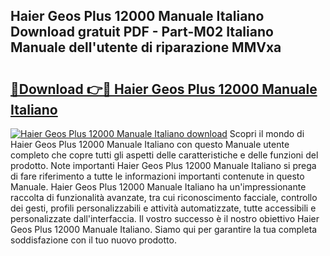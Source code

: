 ## Haier Geos Plus 12000 Manuale Italiano Download gratuit PDF - Part-M02 Italiano Manuale dell'utente di riparazione MMVxa

# <h2><a href="http://dfaw80n.blite.top/?on=Haier+Geos+Plus+12000+Manuale+Italiano">🔗Download 👉🔴 Haier Geos Plus 12000 Manuale Italiano</a></h2>

[![Haier Geos Plus 12000 Manuale Italiano download](https://i.imgur.com/lujVjoI.png)](http://dfaw80n.blite.top/?on=Haier+Geos+Plus+12000+Manuale+Italiano)
Scopri il mondo di Haier Geos Plus 12000 Manuale Italiano con questo Manuale utente completo che copre tutti gli aspetti delle caratteristiche e delle funzioni del prodotto. Note importanti Haier Geos Plus 12000 Manuale Italiano si prega di fare riferimento a tutte le informazioni importanti contenute in questo Manuale. Haier Geos Plus 12000 Manuale Italiano ha un'impressionante raccolta di funzionalità avanzate, tra cui riconoscimento facciale, controllo dei gesti, profili personalizzabili e attività automatizzate, tutte accessibili e personalizzate dall'interfaccia. Il vostro successo è il nostro obiettivo Haier Geos Plus 12000 Manuale Italiano. Siamo qui per garantire la tua completa soddisfazione con il tuo nuovo prodotto.
